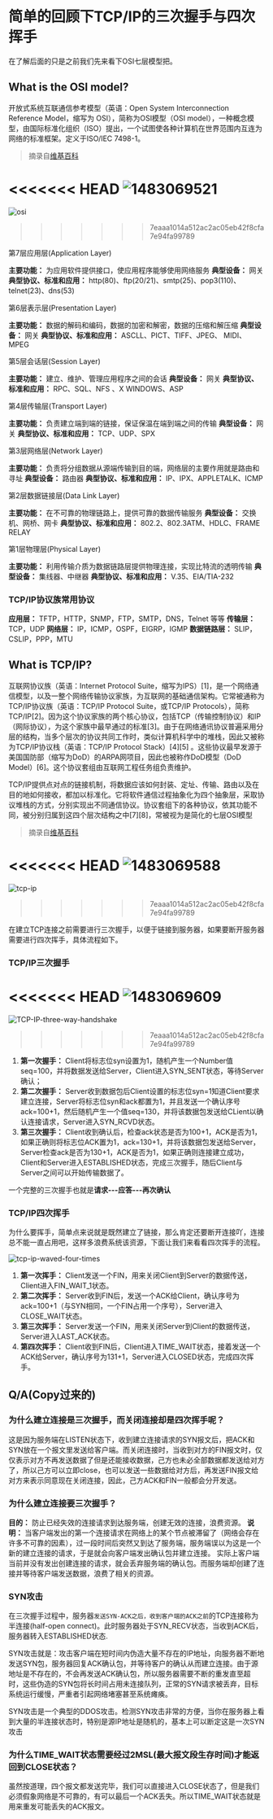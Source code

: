 # 简单的回顾下TCP/IP的三次握手与四次挥手

在了解后面的只是之前我们先来看下OSI七层模型把。

## What is the OSI model?

开放式系统互联通信参考模型（英语：Open System Interconnection Reference Model，缩写为 OSI），简称为OSI模型（OSI model），一种概念模型，由国际标准化组织（ISO）提出，一个试图使各种计算机在世界范围内互连为网络的标准框架。定义于ISO/IEC 7498-1。

> 摘录自[维基百科](https://zh.wikipedia.org/wiki/OSI%E6%A8%A1%E5%9E%8B)

<<<<<<< HEAD
![1483069521](/images/2016/12/1483069521.png)
=======
![osi](../images/2016/12/1483069521.png)
>>>>>>> 7eaaa1014a512ac2ac05eb42f8cfa7e94fa99789

第7层应用层(Application Layer)

**主要功能：** 为应用软件提供接口，使应用程序能够使用网络服务
**典型设备：** 网关
**典型协议、标准和应用：** http(80)、ftp(20/21)、smtp(25)、pop3(110)、telnet(23)、dns(53)

第6层表示层(Presentation Layer)

**主要功能：** 数据的解码和编码，数据的加密和解密，数据的压缩和解压缩
**典型设备：** 网关
**典型协议、标准和应用：** ASCLL、PICT、TIFF、JPEG、 MIDI、MPEG

第5层会话层(Session Layer)

**主要功能：** 建立、维护、管理应用程序之间的会话
**典型设备：** 网关
**典型协议、标准和应用：** RPC、SQL、NFS 、X WINDOWS、ASP

第4层传输层(Transport Layer)

**主要功能：** 负责建立端到端的链接，保证保温在端到端之间的传输
**典型设备：** 网关
**典型协议、标准和应用：** TCP、UDP、SPX

第3层网络层(Network Layer)

**主要功能：** 负责将分组数据从源端传输到目的端，网络层的主要作用就是路由和寻址
**典型设备：** 路由器
**典型协议、标准和应用：** IP、IPX、APPLETALK、ICMP

第2层数据链接层(Data Link Layer)

**主要功能：** 在不可靠的物理链路上，提供可靠的数据传输服务
**典型设备：** 交换机、网桥、网卡
**典型协议、标准和应用：** 802.2、802.3ATM、HDLC、FRAME RELAY

第1层物理层(Physical Layer)

**主要功能：** 利用传输介质为数据链路层提供物理连接，实现比特流的透明传输
**典型设备：** 集线器、中继器
**典型协议、标准和应用：** V.35、EIA/TIA-232

### TCP/IP协议族常用协议

**应用层：** TFTP，HTTP，SNMP，FTP，SMTP，DNS，Telnet 等等
**传输层：** TCP，UDP
**网络层：** IP，ICMP，OSPF，EIGRP，IGMP
**数据链路层：** SLIP，CSLIP，PPP，MTU

## What is TCP/IP?

互联网协议族（英语：Internet Protocol Suite，缩写为IPS）[1]，是一个网络通信模型，以及一整个网络传输协议家族，为互联网的基础通信架构。它常被通称为TCP/IP协议族（英语：TCP/IP Protocol Suite，或TCP/IP Protocols），简称TCP/IP[2]。因为这个协议家族的两个核心协议，包括TCP（传输控制协议）和IP（网际协议），为这个家族中最早通过的标准[3]。由于在网络通讯协议普遍采用分层的结构，当多个层次的协议共同工作时，类似计算机科学中的堆栈，因此又被称为TCP/IP协议栈（英语：TCP/IP Protocol Stack）[4][5] 。这些协议最早发源于美国国防部（缩写为DoD）的ARPA网项目，因此也被称作DoD模型（DoD Model）[6]。这个协议套组由互联网工程任务组负责维护。

TCP/IP提供点对点的链接机制，将数据应该如何封装、定址、传输、路由以及在目的地如何接收，都加以标准化。它将软件通信过程抽象化为四个抽象层，采取协议堆栈的方式，分别实现出不同通信协议。协议套组下的各种协议，依其功能不同，被分别归属到这四个层次结构之中[7][8]，常被视为是简化的七层OSI模型

> 摘录自[维基百科](https://zh.wikipedia.org/wiki/TCP/IP%E5%8D%8F%E8%AE%AE%E6%97%8F)

<<<<<<< HEAD
![1483069588](/images/2016/12/1483069588.png)
=======
![tcp-ip](../images/2016/12/1483069588.png)
>>>>>>> 7eaaa1014a512ac2ac05eb42f8cfa7e94fa99789

在建立TCP连接之前需要进行三次握手，以便于链接到服务器，如果要断开服务器需要进行四次挥手，具体流程如下。

### TCP/IP三次握手

<<<<<<< HEAD
![1483069609](/images/2016/12/1483069609.png)
=======
![TCP-IP-three-way-handshake](../images/2016/12/1483069609.png)
>>>>>>> 7eaaa1014a512ac2ac05eb42f8cfa7e94fa99789

1. **第一次握手：** Client将标志位syn设置为1，随机产生一个Number值seq=100，并将数据发送给Server，Client进入SYN_SENT状态，等待Server确认；
2. **第二次握手：** Server收到数据包后Client设置的标志位syn=1知道Client要求建立连接，Server将标志位syn和ack都置为1，并且发送一个确认序号ack=100+1，然后随机产生一个值seq=130，并将该数据包发送给CLient以确认连接请求，Server进入SYN_RCVD状态。
3. **第三次握手：** Client收到确认后，检查ack状态是否为100+1，ACK是否为1，如果正确则将标志位ACK置为1，ack=130+1，并将该数据包发送给Server，Server检查ack是否为130+1，ACK是否为1，如果正确则连接建立成功，Client和Server进入ESTABLISHED状态，完成三次握手，随后Client与Server之间可以开始传输数据了。

一个完整的三次握手也就是**请求---应答---再次确认**

### TCP/IP四次挥手

为什么要挥手，简单点来说就是既然建立了链接，那么肯定还要断开连接吖，连接总不能一直占用吧，这样多浪费系统该资源，下面让我们来看看四次挥手的流程。

![tcp-ip-waved-four-times](https://static.ansheng.me/tcp-ip-waved-four-times.png)

1. **第一次挥手：** Client发送一个FIN，用来关闭Client到Server的数据传送，Client进入FIN_WAIT_1状态。
2. **第二次挥手：** Server收到FIN后，发送一个ACK给Client，确认序号为ack=100+1（与SYN相同，一个FIN占用一个序号），Server进入CLOSE_WAIT状态。
3. **第三次挥手：** Server发送一个FIN，用来关闭Server到Client的数据传送，Server进入LAST_ACK状态。
4. **第四次挥手：** Client收到FIN后，Client进入TIME_WAIT状态，接着发送一个ACK给Server，确认序号为131+1，Server进入CLOSED状态，完成四次挥手。

## Q/A(Copy过来的)

### 为什么建立连接是三次握手，而关闭连接却是四次挥手呢？

这是因为服务端在LISTEN状态下，收到建立连接请求的SYN报文后，把ACK和SYN放在一个报文里发送给客户端。而关闭连接时，当收到对方的FIN报文时，仅仅表示对方不再发送数据了但是还能接收数据，己方也未必全部数据都发送给对方了，所以己方可以立即close，也可以发送一些数据给对方后，再发送FIN报文给对方来表示同意现在关闭连接，因此，己方ACK和FIN一般都会分开发送。

### 为什么建立连接要三次握手？

**目的：** 防止已经失效的连接请求到达服务端，创建无效的连接，浪费资源。
**说明：** 当客户端发出的第一个连接请求在网络上的某个节点被滞留了（网络会存在许多不可靠的因素），过一段时间后突然又到达了服务端，服务端误以为这是一个新的建立连接的请求，于是就会向客户端发出确认包并建立连接。
实际上客户端当前并没有发出创建连接的请求，就会丢弃服务端的确认包。而服务端却创建了连接并等待客户端发送数据，浪费了相关的资源。

### SYN攻击

在三次握手过程中，服务器`发送SYN-ACK之后，收到客户端的ACK之前`的TCP连接称为半连接(half-open connect)。此时服务器处于SYN_RECV状态，当收到ACK后，服务器转入ESTABLISHED状态.

SYN攻击就是：攻击客户端在短时间内伪造大量不存在的IP地址，向服务器不断地发送SYN包，服务器回复ACK确认包，并等待客户的确认从而建立连接。由于源地址是不存在的，不会再发送ACK确认包，所以服务器需要不断的重发直至超时，这些伪造的SYN包将长时间占用未连接队列，正常的SYN请求被丢弃，目标系统运行缓慢，严重者引起网络堵塞甚至系统瘫痪。

SYN攻击是一个典型的DDOS攻击。检测SYN攻击非常的方便，当你在服务器上看到大量的半连接状态时，特别是源IP地址是随机的，基本上可以断定这是一次SYN攻击

### 为什么TIME_WAIT状态需要经过2MSL(最大报文段生存时间)才能返回到CLOSE状态？

虽然按道理，四个报文都发送完毕，我们可以直接进入CLOSE状态了，但是我们必须假象网络是不可靠的，有可以最后一个ACK丢失。所以TIME_WAIT状态就是用来重发可能丢失的ACK报文。